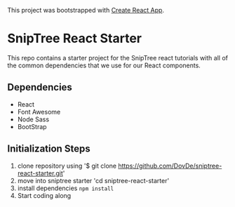This project was bootstrapped with [Create React App](https://github.com/facebook/create-react-app).

# SnipTree React Starter
This repo contains a starter project for the SnipTree react tutorials with all of the common dependencies that we use for our React components.

## Dependencies
- React
- Font Awesome
- Node Sass
- BootStrap

## Initialization Steps
1. clone repository using '$ git clone https://github.com/DovDe/sniptree-react-starter.git'
2. move into sniptree starter 'cd sniptree-react-starter'
3. install dependencies `npm install`
4. Start coding along


